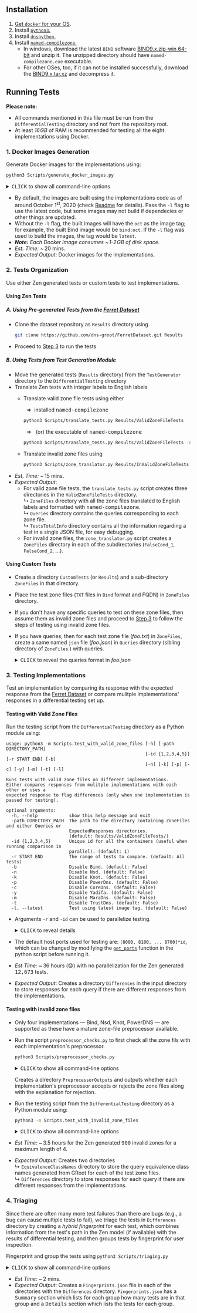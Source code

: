 ## Installation  

1. [Get `docker` for your OS](https://docs.docker.com/install).
2. Install [`python3`.](https://www.python.org/downloads/)
3. Install [`dnspython`.](https://pypi.org/project/dnspython/)
4. Install [`named-compilezone`.](https://command-not-found.com/named-compilezone)
    - In windows, download the latest `BIND` software [BIND9.x.zip-win 64-bit](https://www.isc.org/download/) and unzip it. The unzipped directory should have `named-compilezone.exe` executable. 
    - For other OSes, too, if it can not be installed successfully, download the [BIND9.x.tar.xz](https://www.isc.org/download/) and decompress it. 

## Running Tests

**Please note:**
- All commands mentioned in this file must be run from the `DifferentialTesting` directory and not from the repository root.
- At least _16&hairsp;GB_ of RAM is recommended for testing all the eight implementations using Docker.

### 1. Docker Images Generation
Generate Docker images for the implementations using:

```bash
python3 Scripts/generate_docker_images.py 
```
<details>
<summary><kbd>CLICK</kbd> to show all command-line options</summary>

```
usage: generate_docker_images.py [-h] [-l] [-b] [-n] [-k] [-p] [-c] [-y] [-m] [-t]

optional arguments:
-h, --help    show this help message and exit
-l, --latest  Build the images using latest code. (default: False)
-b            Disable Bind. (default: False)
-n            Disable Nsd. (default: False)
-k            Disable Knot. (default: False)
-p            Disable PowerDns. (default: False)
-c            Disable CoreDns. (default: False)
-y            Disable Yadifa. (default: False)
-m            Disable MaraDns. (default: False)
-t            Disable TrustDns. (default: False)
```
</details>

- By default, the images are built using the implementations code as of around October 1<sup>st</sup>, 2020 (check [Readme](Implementations/README.md) for details). Pass the `-l` flag to use the latest code, but some images may not build if dependecies or other things are updated.
- Without the `-l` flag, the built images will have the `oct` as the image tag; for example, the built Bind image would be `bind:oct`. If the `-l` flag was used to build the images, the tag would be `latest`.
- _**Note:** Each Docker image consumes  ~&hairsp;1-2&hairsp;GB of disk space._
- _Est. Time:_ ~&thinsp;20 mins.
- _Expected Output_: Docker images for the implementations.

### 2. Tests Organization
Use either Zen generated tests or custom tests to test implementations.<br>

#### Using Zen Tests

##### A. Using Pre-generated Tests from the [Ferret Dataset](https://github.com/dns-groot/FerretDataset)

- Clone the dataset repository as `Results` directory using
    ```bash
    git clone https://github.com/dns-groot/FerretDataset.git Results
    ```
- Proceed to [Step 3](#3-testing-implementations) to run the tests

##### B. Using Tests from Test Generation Module
- Move the generated tests (`Results` directory) from the `TestGenerator` directory to the `DifferentialTesting` directory 
- Translate Zen tests with integer labels to English labels
    - Translate valid zone file tests using either

        &nbsp; &rArr; &nbsp;installed <kbd>named-compilezone</kbd>
        ```bash
        python3 Scripts/translate_tests.py Results/ValidZoneFileTests
        ```
        &nbsp; &rArr; &nbsp; (or) the executable of <kbd>named-compilezone</kbd>
        ```bash
        python3 Scripts/translate_tests.py Results/ValidZoneFileTests -c <path to the named-compilezone executable>
        ```
    - Translate invalid zone files using
        ```bash
        python3 Scripts/zone_translator.py Results/InValidZoneFileTests
        ```
-   _Est. Time:_ ~&thinsp;15 mins.
-   _Expected Output_:
    - For valid zone file tests, the `translate_tests.py` script creates three directories in the `ValidZoneFileTests` directory.<br>
        &rdsh; `ZoneFiles` directory with all the zone files translated to English labels and formatted with <kbd>named-compilezone</kbd>.<br>
        &rdsh; `Queries` directory contains the queries corresponding to each zone file.<br>
        &rdsh; `TestsTotalInfo` directory contains all the information regarding a test in a single JSON file, for easy debugging.
    - For invalid zone files, the `zone_translator.py` script creates a `ZoneFiles` directory in each of the subdirectories (`FalseCond_1`, `FalseCond_2`, ...).

#### Using Custom Tests
- Create a directory `CustomTests` (or `Results`) and a sub-directory `ZoneFiles` in that directory.
- Place the test zone files (`TXT` files in `Bind` format and FQDN) in `ZoneFiles` directory.
- If you don't have any specific queries to test on these zone files, then assume them as invalid zone files and proceed to [Step 3](#testing-with-invalid-zone-files) to follow the steps of testing using invalid zone files.
- If you have queries, then for each test zone file (_foo.txt_) in `ZoneFiles`, create a same named `json` file (_foo.json_) in `Queries` directory (sibling directory of `ZoneFiles` ) with queries.

    <details>
    <summary><kbd>CLICK</kbd> to reveal the queries format in <i>foo.json</i></summary>

    ```json5

    [
        {
            "Query": {
                "Name": "campus.edu.",
                "Type": "SOA"
            }
        },
        {
            "Query": {
                "Name": "host1.campus.edu.",
                "Type": "A"
            }
        }
    ]
    ```
    
    </details>

### 3. Testing Implementations

Test an implementation by comparing its response with the expected response from the [Ferret Dataset](https://github.com/dns-groot/FerretDataset) or compare mulitple implementations' responses in a differential testing set up.

#### Testing with Valid Zone Files

Run the testing script from the `DifferentialTesting` directory as a Python module using:
```
usage: python3 -m Scripts.test_with_valid_zone_files [-h] [-path DIRECTORY_PATH]
                                                     [-id {1,2,3,4,5}] [-r START END] [-b]
                                                     [-n] [-k] [-p] [-c] [-y] [-m] [-t] [-l]

Runs tests with valid zone files on different implementations.
Either compares responses from mulitple implementations with each other or uses a
expected response to flag differences (only when one implementation is passed for testing).

optional arguments:
  -h, --help            show this help message and exit
  -path DIRECTORY_PATH  The path to the directory containing ZoneFiles and either Queries or
                        ExpectedResponses directories.
                        (default: Results/ValidZoneFileTests/)
  -id {1,2,3,4,5}       Unique id for all the containers (useful when running comparison in
                        parallel). (default: 1)
  -r START END          The range of tests to compare. (default: All tests)
  -b                    Disable Bind. (default: False)
  -n                    Disable Nsd. (default: False)
  -k                    Disable Knot. (default: False)
  -p                    Disable PowerDns. (default: False)
  -c                    Disable CoreDns. (default: False)
  -y                    Disable Yadifa. (default: False)
  -m                    Disable MaraDns. (default: False)
  -t                    Disable TrustDns. (default: False)
  -l, --latest          Test using latest image tag. (default: False)
```
- Arguments `-r` and `-id` can be used to parallelize testing. 
    <details>

    <summary><kbd>CLICK</kbd> to reveal details</summary>

    - **Please note:** Parallelize with caution as each run can deal with eight containers. Do not parallelize if the RAM is less than _64&hairsp;GB_ when testing all eight implementations.
    - If there are `12,700` tests, then they can be split three-way as:
        ```
       python3 -m Scripts.test_with_valid_zone_files -id 1 -r 0    4000
        python3 -m Scripts.test_with_valid_zone_files -id 2 -r 4000 8000
        python3 -m Scripts.test_with_valid_zone_files -id 3 -r 8000 13000
        ```
    </details>
- The default host ports used for testing are: `[8000, 8100, ... 8700]*id`, which can be changed by modifying the [`get_ports`](Scripts/test_with_valid_zone_files.py#L66) function in the python script before running it.
- _Est Time:_ ~&thinsp;36 hours (&#x1F61E;) with no parallelization for the Zen generated <kbd>12,673</kbd> tests.
- _Expected Output_: Creates a directory `Differences` in the input directory to store responses for each query if there are different responses from the implementations.

#### Testing with invalid zone files

- Only four implementations &mdash; Bind, Nsd, Knot, PowerDNS &mdash; are supported as these have a
mature zone-file preprocessor available.
- Run the script `preprocessor_checks.py` to first check all the zone fils with each implementation's preprocessor.
    ```bash
    python3 Scripts/preprocessor_checks.py
    ```
    <details>
    <summary><kbd>CLICK</kbd> to show all command-line options</summary>

    ```
    usage: preprocessor_checks.py [-h] [-path DIRECTORY_PATH] [-id {1,2,3,4,5}]
                                  [-b] [-n] [-k] [-p] [-l]

    optional arguments:
    -h, --help            show this help message and exit
    -path DIRECTORY_PATH  The path to the directory containing ZoneFiles; looks for ZoneFiles
                          directory recursively. (default: Results/InValidZoneFileTests/)
    -id {1,2,3,4,5}       Unique id for all the containers (default: 1)
    -b                    Disable Bind. (default: False)
    -n                    Disable Nsd. (default: False)
    -k                    Disable Knot. (default: False)
    -p                    Disable PowerDns. (default: False)
    -l, --latest          Test using latest image tag. (default: False)
    ```
    </details>

    Creates a directory `PreprocessorOutputs` and outputs whether each implementation's preprocessor accepts or rejects the zone files along with the explanation for rejection.

- Run the testing script from the `DifferentialTesting` directory as a Python module using:
    ```bash
    python3 -m Scripts.test_with_invalid_zone_files
    ```
    <details>
    <summary><kbd>CLICK</kbd> to show all command-line options</summary>

    ```
    usage: python3 -m Scripts.test_with_invalid_zone_files [-h] [-path DIRECTORY_PATH]
                                                           [-id {1,2,3,4,5}] [-b] [-n] [-k] [-p] [-l]

    Runs tests with invalid zone files on different implementations.
    Generates queries using GRoot equivalence classes.
    Either compares responses from mulitple implementations with each other or uses a expected
    response to flag differences (only when one implementation is passed for testing).

    optional arguments:
    -h, --help            show this help message and exit
    -path DIRECTORY_PATH  The path to the directory containing ZoneFiles and PreprocessorOutputs
                          directories; looks for those two directories recursively
                          (default: Results/InValidZoneFileTests/)
    -id {1,2,3,4,5}       Unique id for all the containers (default: 1)
    -b                    Disable Bind. (default: False)
    -n                    Disable Nsd. (default: False)
    -k                    Disable Knot. (default: False)
    -p                    Disable PowerDns. (default: False)
    -l, --latest          Test using latest image tag. (default: False)
    ```
    </details>

- _Est Time:_ ~&thinsp;3.5 hours for the Zen generated <kbd>900</kbd> invalid zones for a maximum length of 4.
- _Expected Output_: Creates two directories <br>
    &rdsh; `EquivalenceClassNames` directory to store the query equivalence class names generated from GRoot for each of the test zone files.<br>
    &rdsh; `Differences` directory to store responses for each query if there are different responses from the implementations.

### 4. Triaging
Since there are often many more test failures than there
are bugs (e.g., a bug can cause multiple tests to fail), we triage
the tests in `Differences` directory by creating a _hybrid fingerprint_ for each test, which combines information from the test's path in the Zen model (if available) with the results of differential testing, and then groups tests by fingerprint for user inspection.

Fingerprint and group the tests using `python3 Scripts/triaging.py`
<details>
<summary><kbd>CLICK</kbd> to show all command-line options</summary>

```
usage: triaging.py [-h] [-path DIRECTORY_PATH]

Fingerprint and group the tests that resulted in differences based on the model case (for valid zone
files) as well as the unique implementations in each group from the responses.
For invalid zone files, they are already separated into different directories based on the condition
violated. Therefore, only the unique implementations in each group is used.

optional arguments:
  -h, --help            show this help message and exit
  -path DIRECTORY_PATH  The path to the directory containing Differences directory.
                        Searches recursively (default: Results/)
```
</details>

- _Est Time:_ ~&thinsp;2 mins.
- _Expected Output_: Creates a `Fingerprints.json` file in each of the directories with the `Differences` directory. `Fingerprints.json` has a <kbd>Summary</kbd> section which lists for each group how many tests are in that group and a <kbd>Details</kbd> section which lists the tests for each group.